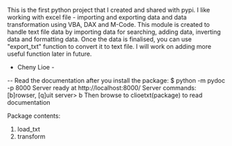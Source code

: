 This is the first python project that I created and shared with pypi.
I like working with excel file - importing and exporting data and data transformation using VBA, DAX and M-Code.
This module is created to handle text file data by importing data for searching, adding data, inverting data and formatting data.
Once the data is finalised, you can use "export_txt" function to convert it to text file.
I will work on adding more useful function later in future.

- Cheny Lioe -

--
Read the documentation after you install the package:
$ python -m pydoc -p 8000
Server ready at http://localhost:8000/
Server commands: [b]rowser, [q]uit
server> b
Then browse to clioetxt(package) to read documentation

Package contents:

1. load_txt
2. transform
